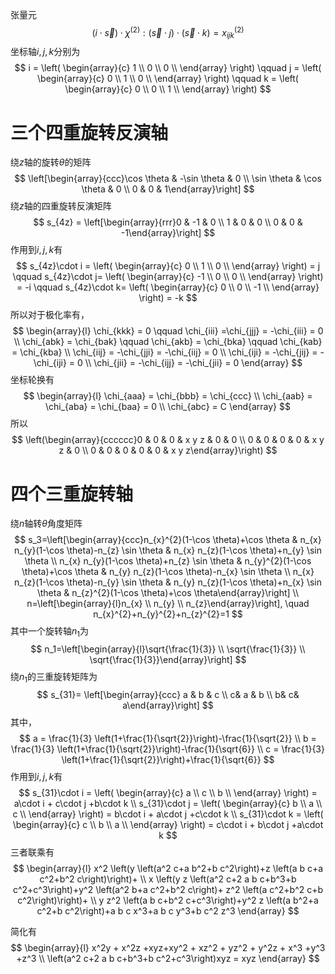 张量元
$$
(i \cdot \vec{s}) \cdot \chi^{(2)}:(\vec{s} \cdot j) \cdot(\vec{s} \cdot k)=x_{i j k}^{(2)}
$$
坐标轴$i,j,k$分别为
$$
i = \left(
\begin{array}{c}
 1 \\
 0 \\
 0 \\
\end{array}
\right)
\qquad
j = \left(
\begin{array}{c}
 0 \\
 1 \\
 0 \\
\end{array}
\right)
\qquad
k = \left(
\begin{array}{c}
 0 \\
 0 \\
 1 \\
\end{array}
\right)
$$

# 三个四重旋转反演轴

绕$z$轴的旋转$\theta$的矩阵
$$
\left[\begin{array}{ccc}\cos \theta & -\sin \theta & 0 \\ \sin \theta & \cos \theta & 0 \\ 0 & 0 & 1\end{array}\right]
$$
绕$z$轴的四重旋转反演矩阵
$$
s_{4z} = \left[\begin{array}{rrr}0 & -1 & 0 \\ 1 & 0 & 0 \\ 0 & 0 & -1\end{array}\right]
$$
作用到$i,j,k$有
$$
s_{4z}\cdot i = \left(
\begin{array}{c}
 0 \\
 1 \\
 0 \\
\end{array}
\right) = j
\qquad
s_{4z}\cdot j=
\left(
\begin{array}{c}
 -1 \\
 0 \\
 0 \\
\end{array}
\right) = -i
\qquad
s_{4z}\cdot k=
\left(
\begin{array}{c}
 0 \\
 0 \\
 -1 \\
\end{array}
\right) = -k
$$
所以对于极化率有，
$$
\begin{array}{l} 
\chi_{kkk} = 0
\qquad
\chi_{iii} =\chi_{jjj} = -\chi_{iii} = 0
\\
\chi_{abk} = \chi_{bak} 
\qquad
\chi_{akb} = \chi_{bka}
\qquad
\chi_{kab} = \chi_{kba}
\\
\chi_{iij} = -\chi_{jji} = -\chi_{iij} = 0
\\
\chi_{iji} = -\chi_{jij} = -\chi_{iji} = 0
\\
\chi_{jii} = -\chi_{ijj} = -\chi_{jii} = 0
\end{array}
$$
坐标轮换有
$$
\begin{array}{l} 
\chi_{aaa} = \chi_{bbb} = \chi_{ccc}
\\
\chi_{aab} = \chi_{aba} = \chi_{baa} =  0
\\
\chi_{abc} = C
\end{array}
$$
所以
$$
\left(\begin{array}{cccccc}0 & 0 & 0 & x y z & 0 & 0 \\ 0 & 0 & 0 & 0 & x y z & 0 \\ 0 & 0 & 0 & 0 & 0 & x y z\end{array}\right)
$$


# 四个三重旋转轴

绕$n$轴转$\theta$角度矩阵
$$
s_3=\left[\begin{array}{ccc}n_{x}^{2}(1-\cos \theta)+\cos \theta & n_{x} n_{y}(1-\cos \theta)-n_{z} \sin \theta & n_{x} n_{z}(1-\cos \theta)+n_{y} \sin \theta \\ n_{x} n_{y}(1-\cos \theta)+n_{z} \sin \theta & n_{y}^{2}(1-\cos \theta)+\cos \theta & n_{y} n_{z}(1-\cos \theta)-n_{x} \sin \theta \\ n_{x} n_{z}(1-\cos \theta)-n_{y} \sin \theta & n_{y} n_{z}(1-\cos \theta)+n_{x} \sin \theta & n_{z}^{2}(1-\cos \theta)+\cos \theta\end{array}\right]
\\
n=\left[\begin{array}{l}n_{x} \\ n_{y} \\ n_{z}\end{array}\right], \quad n_{x}^{2}+n_{y}^{2}+n_{z}^{2}=1
$$
其中一个旋转轴$n_{1}$为
$$
n_1=\left[\begin{array}{l}\sqrt{\frac{1}{3}} \\ \sqrt{\frac{1}{3}} \\ \sqrt{\frac{1}{3}}\end{array}\right]
$$
绕$n_1$的三重旋转矩阵为
$$
s_{31}=
\left[\begin{array}{ccc}
a & b & c \\ 
c& a & b \\
b& c& a\end{array}\right]
$$
其中，
$$
a = \frac{1}{3} \left(1+\frac{1}{\sqrt{2}}\right)-\frac{1}{\sqrt{2}}
\\
b = \frac{1}{3} \left(1+\frac{1}{\sqrt{2}}\right)-\frac{1}{\sqrt{6}}
\\
c = \frac{1}{3} \left(1+\frac{1}{\sqrt{2}}\right)+\frac{1}{\sqrt{6}}
$$
作用到$i,j,k$有
$$
s_{31}\cdot i = 
\left(
\begin{array}{c}
 a \\
 c \\
 b \\
\end{array}
\right)
= a\cdot i + c\cdot j +b\cdot k
\\
s_{31}\cdot j = 
\left(
\begin{array}{c}
 b \\
 a \\
 c \\
\end{array}
\right)
= b\cdot i + a\cdot j +c\cdot k
\\
s_{31}\cdot k =
\left(
\begin{array}{c}
 c \\
 b \\
 a \\
\end{array}
\right)
= c\cdot i + b\cdot j +a\cdot k
$$
三者联乘有
$$
\begin{array}{l} 
x^2 \left(y \left(a^2 c+a b^2+b c^2\right)+z \left(a b c+a c^2+b^2 c\right)\right)+
\\
x \left(y z \left(a^2 c+2 a b c+b^3+b c^2+c^3\right)+y^2 \left(a^2 b+a c^2+b^2 c\right)+
z^2 \left(a c^2+b^2 c+b c^2\right)\right)+
\\
y z^2 \left(a b c+b^2 c+c^3\right)+y^2 z \left(a b^2+a c^2+b c^2\right)+a b c x^3+a b c y^3+b c^2 z^3
\end{array}
$$

简化有
$$
\begin{array}{l} 
x^2y + x^2z +xyz+xy^2 + xz^2 + yz^2 + y^2z + x^3 +y^3 +z^3
\\
\left(a^2 c+2 a b c+b^3+b c^2+c^3\right)xyz = xyz
\end{array}
$$
